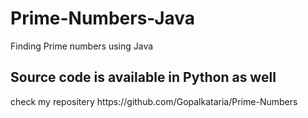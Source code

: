 # Prime-Numbers-Java
Finding Prime numbers using Java
<h2> Source code is available in Python as well</h2>
check my repositery https://github.com/Gopalkataria/Prime-Numbers
